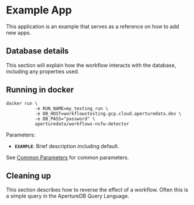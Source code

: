 # Example App

This application is an example that serves as a reference on how
to add new apps.

## Database details

This section will explain how the workflow interacts with the database, including any properties used.

## Running in docker

```
docker run \
           -e RUN_NAME=my_testing_run \
           -e DB_HOST=workflowstesting.gcp.cloud.aperturedata.dev \
           -e DB_PASS="password" \
           aperturedata/workflows-nsfw-detector
```

Parameters:
* **`EXAMPLE`**: Brief description including default.

See [Common Parameters](../../README.md#common-parameters) for common parameters.

## Cleaning up

This section describes how to reverse the effect of a workflow.
Often this is a simple query in the ApertureDB Query Language.